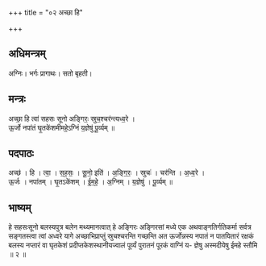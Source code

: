 +++
title = "०२ अच्छा हि"

+++
## अधिमन्त्रम्
अग्निः। भर्गः प्रागाथः। सतो बृहती।

## मन्त्रः
अच्छा॒ हि त्वा॑ सहसः सूनो अङ्गिरः॒ स्रुच॒श्चर॑न्त्यध्व॒रे ।  
ऊ॒र्जो नपा॑तं घृ॒तके॑शमीमहे॒ऽग्निं य॒ज्ञेषु॑ पू॒र्व्यम् ॥

## पदपाठः
अच्छ॑ । हि । त्वा॒ । स॒ह॒सः॒ । सू॒नो॒ इति॑ । अ॒ङ्गि॒रः॒ । स्रुचः॑ । चर॑न्ति । अ॒ध्व॒रे ।  
ऊ॒र्जः । नपा॑तम् । घृ॒तऽके॑शम् । ई॒म॒हे॒ । अ॒ग्निम् । य॒ज्ञेषु॑ । पू॒र्व्यम् ॥

## भाष्यम्
हे सहसःसूनो बलस्यपुत्र बलेन मथ्यमानत्वात् हे अङ्गिरः अङ्गिरसां मध्ये एक अथवाङ्गतिर्गतिकर्मा सर्वत्र सङ्गतस्त्वा त्वां अध्वरे यागे अच्छाभिप्राप्तुं स्रुचश्चरन्ति गच्छन्ति अत ऊर्जोन्नस्य नपातं न पातयितारं रक्षकं बलस्य नप्तारं वा घृतकेशं प्रदीप्तकेशस्थानीयज्वालं पूर्व्यं पुरातनं पूरकं वाग्निं य- ज्ञेषु अस्मदीयेषु ईमहे स्तौमि ॥ २ ॥